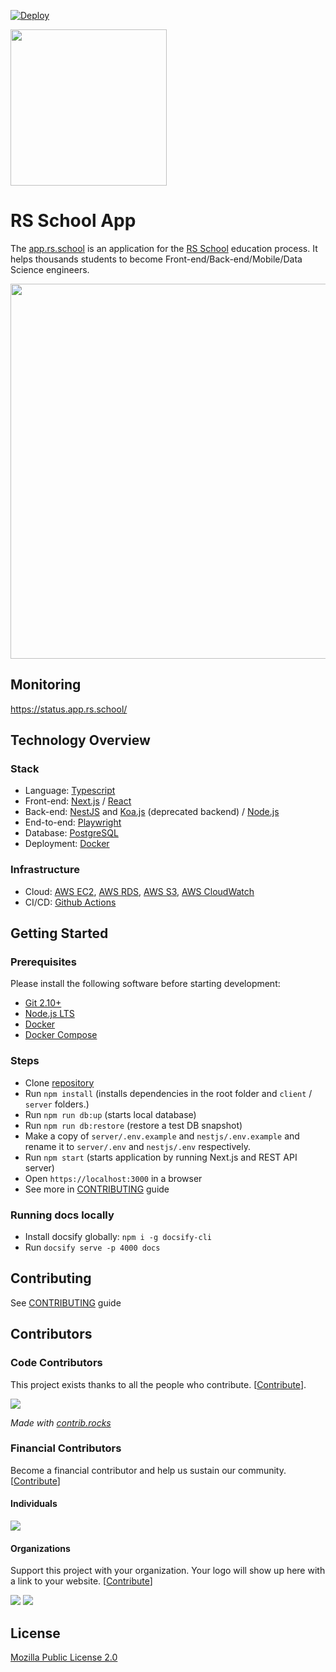 [![Deploy](https://github.com/rolling-scopes/rsschool-app/actions/workflows/deploy.yaml/badge.svg?branch=master)](https://github.com/rolling-scopes/rsschool-app/actions/workflows/deploy.yaml)

<img src="https://www.rs.school/images/rs_school.svg" width="250px"/>

# RS School App

The [app.rs.school](https://app.rs.school) is an application for the [RS School](https://rs.school) education process. It helps thousands students to become Front-end/Back-end/Mobile/Data Science engineers.

<img src="https://user-images.githubusercontent.com/618807/138608245-f00471ce-f982-4901-a32e-7246720ed13b.png" width="600px"/>

## Monitoring

https://status.app.rs.school/

## Technology Overview

### Stack

- Language: [Typescript](https://www.typescriptlang.org/)
- Front-end: [Next.js](https://nextjs.org/) / [React](https://reactjs.org/)
- Back-end: [NestJS](https://nestjs.com/) and [Koa.js](https://koajs.com/) (deprecated backend) / [Node.js](https://nodejs.org/en/)
- End-to-end: [Playwright](https://playwright.dev/)
- Database: [PostgreSQL](https://www.postgresql.org/)
- Deployment: [Docker](https://www.docker.com/)

### Infrastructure

- Cloud: [AWS EC2](https://aws.amazon.com/ec2/), [AWS RDS](https://aws.amazon.com/rds/postgresql/), [AWS S3](https://aws.amazon.com/s3/), [AWS CloudWatch](https://aws.amazon.com/cloudwatch/)
- CI/CD: [Github Actions](https://github.com/rolling-scopes/rsschool-app/tree/master/.github/workflows)

## Getting Started

### Prerequisites

Please install the following software before starting development:

- [Git 2.10+](https://git-scm.com/downloads)
- [Node.js LTS](https://nodejs.org/en/download/)
- [Docker](https://docs.docker.com/install/)
- [Docker Compose](https://docs.docker.com/compose/install/)

### Steps

- Clone [repository](https://github.com/rolling-scopes/rsschool-app)
- Run `npm install` (installs dependencies in the root folder and `client` / `server` folders.)
- Run `npm run db:up` (starts local database)
- Run `npm run db:restore` (restore a test DB snapshot)
- Make a copy of `server/.env.example` and `nestjs/.env.example` and rename it to `server/.env` and `nestjs/.env` respectively.
- Run `npm start` (starts application by running Next.js and REST API server)
- Open `https://localhost:3000` in a browser
- See more in [CONTRIBUTING](https://github.com/rolling-scopes/rsschool-app/blob/master/CONTRIBUTING.md) guide

### Running docs locally

- Install docsify globally: `npm i -g docsify-cli`
- Run `docsify serve -p 4000 docs`

## Contributing

See [CONTRIBUTING](https://github.com/rolling-scopes/rsschool-app/blob/master/CONTRIBUTING.md) guide

## Contributors

### Code Contributors

This project exists thanks to all the people who contribute. [[Contribute](CONTRIBUTING.md)].

<a href="https://github.com/rolling-scopes/rsschool-app/graphs/contributors">
  <img src="https://contrib.rocks/image?repo=rolling-scopes/rsschool-app" />
</a>

_Made with [contrib.rocks](https://contrib.rocks)_

### Financial Contributors

Become a financial contributor and help us sustain our community. [[Contribute](https://opencollective.com/rsschool/contribute)]

#### Individuals

<a href="https://opencollective.com/rsschool"><img src="https://opencollective.com/rsschool/individuals.svg?width=890"></a>

#### Organizations

Support this project with your organization. Your logo will show up here with a link to your website. [[Contribute](https://opencollective.com/rsschool/contribute)]

<a href="https://opencollective.com/rsschool/organization/0/website"><img src="https://opencollective.com/rsschool/organization/0/avatar.svg"></a>
<a href="https://opencollective.com/rsschool/organization/1/website"><img src="https://opencollective.com/rsschool/organization/1/avatar.svg"></a>

## License

[Mozilla Public License 2.0](https://github.com/rolling-scopes/rsschool-app/blob/master/LICENSE)

